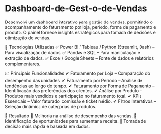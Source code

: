 # Dashboard-de-Gest-o-de-Vendas
Desenvolvi um dashboard interativo para gestão de vendas, permitindo o acompanhamento do faturamento por loja, período, forma de pagamento e produto. O painel fornece insights estratégicos para tomada de decisões e otimização de vendas.

🔧 Tecnologias Utilizadas
✅ Power BI / Tableau / Python (Streamlit, Dash) – Para visualização de dados.
✅ Pandas e SQL – Para manipulação e extração de dados.
✅ Excel / Google Sheets – Fonte de dados e relatórios complementares.

📈 Principais Funcionalidades
✔ Faturamento por Loja – Comparação do desempenho das unidades.
✔ Faturamento por Período – Análise de tendências ao longo do tempo.
✔ Faturamento por Forma de Pagamento – Identificação das preferências dos clientes.
✔ Análise por Produto – Produtos mais vendidos e participação no faturamento total.
✔ KPIs Essenciais – Valor faturado, comissão e ticket médio.
✔ Filtros Interativos – Seleção dinâmica de categorias de produtos.

🚀 Resultado
🔹 Melhoria na análise de desempenho das vendas.
🔹 Identificação de oportunidades para aumentar a receita.
🔹 Tomada de decisão mais rápida e baseada em dados.

